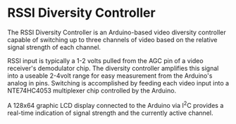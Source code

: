 # RSSI Diversity Controller

The RSSI Diversity Controller is an Arduino-based video diversity controller capable of switching up to three channels of video based on the relative signal strength of each channel.

RSSI input is typically a 1-2 volts pulled from the AGC pin of a video receiver's demodulator chip. The diversity controller amplifies this signal into a useable 2-4volt range for easy measurement from the Arduino's analog in pins. Switching is accomplished by feeding each video input into a NTE74HC4053 multiplexer chip controlled by the Arduino.

A 128x64 graphic LCD display connected to the Arduino via I<sup>2</sup>C provides a real-time indication of signal strength and the currently active channel.
